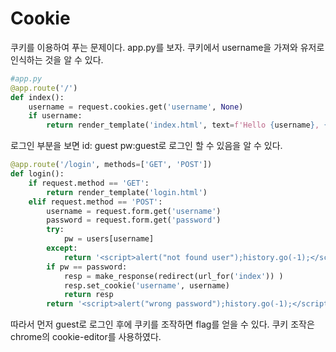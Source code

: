 # Cookie

쿠키를 이용하여 푸는 문제이다. app.py를 보자. 쿠키에서 username을 가져와 유저로 인식하는 것을 알 수 있다.
```python
#app.py
@app.route('/')
def index():
    username = request.cookies.get('username', None)
    if username:
        return render_template('index.html', text=f'Hello {username}, {"flag is " + FLAG if username == "admin" else "you are not admin"}')
```
로그인 부분을 보면 id: guest pw:guest로 로그인 할 수 있음을 알 수 있다.
```python
@app.route('/login', methods=['GET', 'POST'])
def login():
    if request.method == 'GET':
        return render_template('login.html')
    elif request.method == 'POST':
        username = request.form.get('username')
        password = request.form.get('password')
        try:
            pw = users[username]
        except:
            return '<script>alert("not found user");history.go(-1);</script>'
        if pw == password:
            resp = make_response(redirect(url_for('index')) )
            resp.set_cookie('username', username)
            return resp 
        return '<script>alert("wrong password");history.go(-1);</script>'
```
따라서 먼저 guest로 로그인 후에 쿠키를 조작하면 flag를 얻을 수 있다. 쿠키 조작은 chrome의 cookie-editor를 사용하였다.
